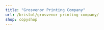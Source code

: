 ```yaml
---
title: "Grosvenor Printing Company"
url: /bristol/grosvenor-printing-company/
shop: copyshop
---
```

